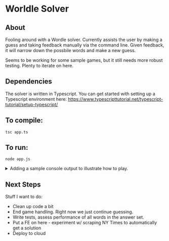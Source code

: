 # Worldle Solver

## About
Fooling around with a Wordle solver. Currently assists the user by making a guess and taking feedback manually via the command line. Given feedback, it will narrow down the possbile words and make a new guess. 

Seems to be working for some sample games, but it still needs more robust testing. Plenty to iterate on here. 

## Dependencies
The solver is written in Typescript. You can get started with setting up a Typescript environment here: https://www.typescripttutorial.net/typescript-tutorial/setup-typescript/ 

## To compile:
```tsc app.ts```

## To run:
```node app.js```

<details>
  <summary>Adding a sample console output to illustrate how to play.</summary>

```txt
$node app.js
Guess: raise. Give me a result (example: xygxg):
gxxxy
There are 26 possible words remaining. Making a guess...
[
  'rebel', 'rebut', 'recur',
  'recut', 'reedy', 'refer',
  'renew', 'repel', 'reply',
  'rerun', 'retch', 'retro',
  'retry', 'revel', 'revue',
  'rhyme', 'rodeo', 'roger',
  'rogue', 'rouge', 'route',
  'rover', 'rower', 'ruder',
  'ruler', 'rupee'
]
Guess candidates: clout,2.7307692307692304
Guess: clout. Give me a result (example: xygxg):
xxyxx
There are 4 possible words remaining. Making a guess...
[ 'rodeo', 'roger', 'rover', 'rower' ]
Guess candidates: wedge,1
Guess: wedge. Give me a result (example: xygxg):
xygxx
There are 1 possible words remaining. Making a guess...
[ 'rodeo' ]
Guess candidates: rodeo,1
Guess: rodeo. Give me a result (example: xygxg):
ggggg
There are 1 possible words remaining. Making a guess...
[ 'rodeo' ]
Guess candidates: rodeo,1
Guess: rodeo. Give me a result (example: xygxg):
```
</details>



## Next Steps
Stuff I want to do:
 - Clean up code a bit
 - End game handling. Right now we just continue guessing. 
 - Write tests, assess performance of all words in the answer set. 
 - Put a FE on here - experiment w/ scraping NY Times to automatically get a solution
 - Deploy to cloud